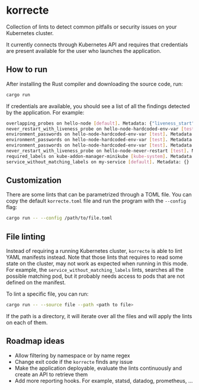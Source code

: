 # korrecte

Collection of lints to detect common pitfalls or security issues on your Kubernetes cluster.

It currently connects through Kubernetes API and requires that credentials are present available for the user who launches the application.


## How to run

After installing the Rust compiler and downloading the source code, run:

```bash
cargo run
```

If credentials are available, you should see a list of all the findings detected by the application. For example:

```bash
overlapping_probes on hello-node [default]. Metadata: {"liveness_start": "10s", "container": "hello-node", "readiness_max_delay": "11s"}
never_restart_with_liveness_probe on hello-node-hardcoded-env-var [test]. Metadata: {}
environment_passwords on hello-node-hardcoded-env-var [test]. Metadata: {"environment_var": "ADMIN_PASSWORD"}
environment_passwords on hello-node-hardcoded-env-var [test]. Metadata: {"environment_var": "ADMIN_TOKEN"}
environment_passwords on hello-node-hardcoded-env-var [test]. Metadata: {"environment_var": "KEY_SERVICE"}
never_restart_with_liveness_probe on hello-node-never-restart [test]. Metadata: {}
required_labels on kube-addon-manager-minikube [kube-system]. Metadata: {"missing_labels": "[\"app\"]"}
service_without_matching_labels on my-service [default]. Metadata: {}
```

## Customization

There are some lints that can be parametrized through a TOML file. You can copy the default `korrecte.toml` file and run the program with the `--config` flag:

```bash
cargo run -- --config /path/to/file.toml
```

## File linting

Instead of requiring a running Kubernetes cluster, `korrecte` is able to lint YAML manifests instead. Note that those lints that requires to read some state on the cluster, may not work as expected when running in this mode. For example, the `service_without_matching_labels` lints, searches all the possible matching pod, but it probably needs access to pods that are not defined on the manifest.

To lint a specific file, you can run:

```bash
cargo run -- --source file --path <path to file>
``` 

If the path is a directory, it will iterate over all the files and will apply the lints on each of them. 

## Roadmap ideas

- Allow filtering by namespace or by name regex
- Change exit code if the `korrecte` finds any issue
- Make the application deployable, evaluate the lints continuously and create an API to retrieve them
- Add more reporting hooks. For example, statsd, datadog, prometheus, ... 